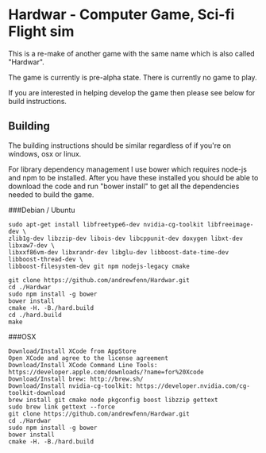 
# Hardwar - Computer Game, Sci-fi Flight sim

This is a re-make of another game with the same name which is also called "Hardwar".

The game is currently is pre-alpha state. There is currently no game to play.

If you are interested in helping develop the game then please see below for build instructions.

## Building

The building instructions should be similar regardless of if you're on windows, osx or linux.

For library dependency management I use bower which requires node-js and npm to be installed. After you have these installed you should be able to download the code and run "bower install" to get all the dependencies needed to build the game.

###Debian / Ubuntu

    sudo apt-get install libfreetype6-dev nvidia-cg-toolkit libfreeimage-dev \
    zlib1g-dev libzzip-dev libois-dev libcppunit-dev doxygen libxt-dev libxaw7-dev \
    libxxf86vm-dev libxrandr-dev libglu-dev libboost-date-time-dev libboost-thread-dev \
    libboost-filesystem-dev git npm nodejs-legacy cmake

    git clone https://github.com/andrewfenn/Hardwar.git
    cd ./Hardwar
    sudo npm install -g bower
    bower install
    cmake -H. -B./hard.build
    cd ./hard.build
    make

###OSX

    Download/Install XCode from AppStore
    Open XCode and agree to the license agreement
    Download/Install XCode Command Line Tools: https://developer.apple.com/downloads/?name=for%20Xcode
    Download/Install brew: http://brew.sh/
    Download/Install nvidia-cg-toolkit: https://developer.nvidia.com/cg-toolkit-download
    brew install git cmake node pkgconfig boost libzzip gettext
    sudo brew link gettext --force
    git clone https://github.com/andrewfenn/Hardwar.git
    cd ./Hardwar
    sudo npm install -g bower
    bower install
    cmake -H. -B./hard.build
